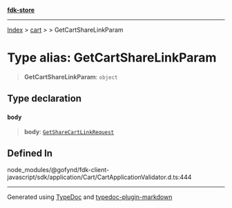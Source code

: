 [**fdk-store**](../../../README.md)
***

[Index](../../../API.md) > [cart](../../README.md) > [<internal>](../README.md) > GetCartShareLinkParam

# Type alias: GetCartShareLinkParam

> **GetCartShareLinkParam**: `object`

## Type declaration

### `body`

> **body**: [`GetShareCartLinkRequest`](type-alias.GetShareCartLinkRequest.md)

## Defined In

node\_modules/@gofynd/fdk-client-javascript/sdk/application/Cart/CartApplicationValidator.d.ts:444

***
Generated using [TypeDoc](https://typedoc.org/) and [typedoc-plugin-markdown](https://www.npmjs.com/package/typedoc-plugin-markdown)
